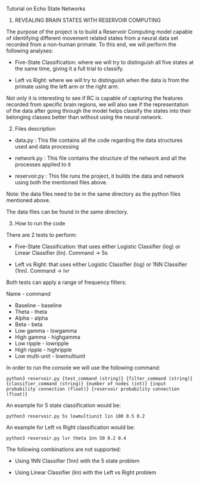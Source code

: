 Tutorial on Echo State Networks


1. REVEALING BRAIN STATES WITH RESERVOIR COMPUTING

The purpose of the project is to build a Reservoir Computing model capable of identifying different movement related states from a neural data set recorded from a non-human primate. To this end, we will perform the following analyses:

*	Five-State Classification: where we will try to distinguish all five states at the same time, giving it a full trial to classify.

*	Left vs Right: where we will try to distinguish when the data is from the primate using the left arm or the right arm.

Not only it is interesting to see if RC is capable of capturing the features recorded from specific brain regions, we will also see if the representation of the data after going through the model helps classify the states into their belonging classes better than without using the neural network.



2. Files description

* data.py : This file contains all the code regarding the data structures used and data processing

* network.py : This file contains the structure of the network and all the processes applied to it

* reservoir.py : This file runs the project, it builds the data and network using both the mentioned files above.

Note: the data files need to be in the same directory as the python files mentioned above.

The data files can be found in the same directory.



3. How to run the code

There are 2 tests to perform:

* Five-State Classification: that uses either Logistic Classifier (log) or Linear Classifier (lin). Command -> 5s

* Left vs Right: that uses either Logistic Classifier (log) or 1NN Classifier (1nn). Command -> lvr

Both tests can apply a range of frequency filters:

Name - command
* Baseline - baseline
* Theta - theta
* Alpha - alpha
* Beta - beta
* Low gamma - lowgamma
* High gamma - highgamma
* Low ripple - lowripple
* High ripple - highripple
* Low multi-unit - lowmultiunit


In order to run the console we will use the following command: 

```
python3 reservoir.py {test_command (string)} {filter_command (string)} {classifier_command (string)} {number of nodes (int)} {input probability connection (float)} {reservoir probability connection (float)}
```


An example for 5 state classification would be:
```
python3 reservoir.py 5s lowmultiunit lin 100 0.5 0.2
```

An example for Left vs Right classification would be: 

```
python3 reservoir.py lvr theta 1nn 50 0.2 0.4
```


The following combinations are not supported:

* Using 1NN Classifier (1nn) with the 5 state problem

* Using Linear Classifier (lin) with the Left vs Right problem

